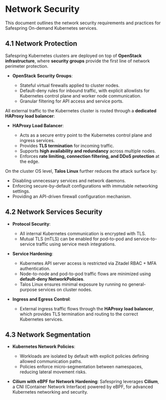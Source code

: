 # Network Security

This document outlines the network security requirements and practices for Safespring On-demand Kubernetes services.

## 4.1 Network Protection

Safespring Kubernetes clusters are deployed on top of **OpenStack infrastructure**, where **security groups** provide the first line of network perimeter protection.

* **OpenStack Security Groups**:

  * Stateful virtual firewalls applied to cluster nodes.
  * Default-deny rules for inbound traffic, with explicit allowlists for Kubernetes control plane and worker node communication.
  * Granular filtering for API access and service ports.

All external traffic to the Kubernetes cluster is routed through a **dedicated HAProxy load balancer**:

* **HAProxy Load Balancer**:

  * Acts as a secure entry point to the Kubernetes control plane and ingress services.
  * Provides **TLS termination** for incoming traffic.
  * Supports **high availability and redundancy** across multiple nodes.
  * Enforces **rate limiting, connection filtering, and DDoS protection** at the edge.

On the cluster OS level, **Talos Linux** further reduces the attack surface by:

* Disabling unnecessary services and network daemons.
* Enforcing secure-by-default configurations with immutable networking settings.
* Providing an API-driven firewall configuration mechanism.

## 4.2 Network Services Security

* **Protocol Security**:

  * All internal Kubernetes communication is encrypted with TLS.
  * Mutual TLS (mTLS) can be enabled for pod-to-pod and service-to-service traffic using service mesh integrations.

* **Service Hardening**:

  * Kubernetes API server access is restricted via Zitadel RBAC + MFA authentication.
  * Node-to-node and pod-to-pod traffic flows are minimized using **default-deny NetworkPolicies**.
  * Talos Linux ensures minimal exposure by running no general-purpose services on cluster nodes.

* **Ingress and Egress Control**:

  * External ingress traffic flows through the **HAProxy load balancer**, which provides TLS termination and routing to the correct Kubernetes services.

## 4.3 Network Segmentation

* **Kubernetes Network Policies**:

  * Workloads are isolated by default with explicit policies defining allowed communication paths.
  * Policies enforce micro-segmentation between namespaces, reducing lateral movement risks.

* **Cilium with eBPF for Network Hardening**:
  Safespring leverages **Cilium**, a CNI (Container Network Interface) powered by eBPF, for advanced Kubernetes networking and security.
